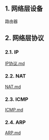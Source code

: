 ## 1. 网络层设备

路由器

## 2. 网络层协议
### 2.1. IP
[IP协议.md](IP/IP协议.md)
### 2.2. NAT
[NAT.md](IP/NAT.md)
### 2.3. ICMP
[ICMP.md](ICMP/ICMP.md)
### 2.4. ARP
[ARP.md](ARP/ARP.md)